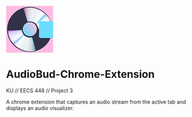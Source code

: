 ![Audiobud Logo](images/AudioBud128.png)

# AudioBud-Chrome-Extension

KU // EECS 448 // Project 3

A chrome extension that captures an audio stream from the active tab and displays an audio visualizer.
